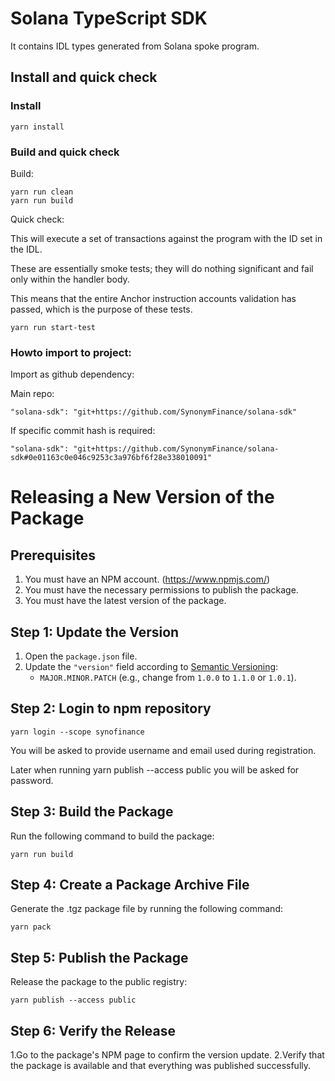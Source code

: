 # Solana TypeScript SDK

It contains IDL types generated from Solana spoke program.

## Install and quick check

### Install

```
yarn install
```

### Build and quick check

Build:
```
yarn run clean
yarn run build
```

Quick check:

This will execute a set of transactions against the program with the ID set in the IDL.  

These are essentially smoke tests; they will do nothing significant and fail only within the handler body.  

This means that the entire Anchor instruction accounts validation has passed, which is the purpose of these tests.

```
yarn run start-test
```

### Howto import to project:

Import as github dependency:

Main repo:
```
"solana-sdk": "git+https://github.com/SynonymFinance/solana-sdk"
```
If specific commit hash is required:
```
"solana-sdk": "git+https://github.com/SynonymFinance/solana-sdk#0e01163c0e046c9253c3a976bf6f28e338010091"
```

# **Releasing a New Version of the Package**

## Prerequisites
1. You must have an NPM account. (https://www.npmjs.com/)
2. You must have the necessary permissions to publish the package.
3. You must have the latest version of the package.

## Step 1: Update the Version
1. Open the `package.json` file.
2. Update the `"version"` field according to [Semantic Versioning](https://semver.org/):
   - `MAJOR.MINOR.PATCH` (e.g., change from `1.0.0` to `1.1.0` or `1.0.1`).


## Step 2: Login to npm repository

```
yarn login --scope synofinance 
```

You will be asked to provide username and email used during registration.

Later when running yarn publish --access public you will be asked for password.

## Step 3: Build the Package
Run the following command to build the package:

```
yarn run build
```

## Step 4: Create a Package Archive File
Generate the .tgz package file by running the following command:

```
yarn pack
```

## Step 5: Publish the Package
Release the package to the public registry:

```
yarn publish --access public
```

## Step 6: Verify the Release

1.Go to the package's NPM page to confirm the version update.
2.Verify that the package is available and that everything was published successfully.
